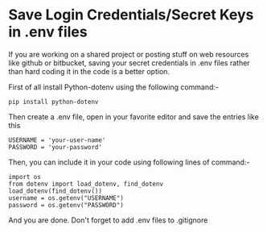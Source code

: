 # Save Login Credentials/Secret Keys in .env files
If you are working on a shared project or posting stuff on web resources like github or bitbucket, saving your secret credentials in .env files rather than hard coding it in the code is a better option.

First of all install Python-dotenv using the following command:-

`pip install python-dotenv`

Then create a .env file, open in your favorite editor and save the entries like this

```
USERNAME = 'your-user-name'
PASSWORD = 'your-password'
```
Then, you can include it in your code using following lines of command:-
```
import os
from dotenv import load_dotenv, find_dotenv
load_dotenv(find_dotenv())
username = os.getenv("USERNAME")
password = os.getenv("PASSWORD")

```
And you are done. Don't forget to add .env files to .gitignore
